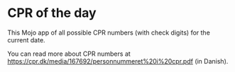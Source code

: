 CPR of the day
==============

This Mojo app of all possible CPR numbers (with check digits) for the current date.

You can read more about CPR numbers at https://cpr.dk/media/167692/personnummeret%20i%20cpr.pdf (in Danish).

